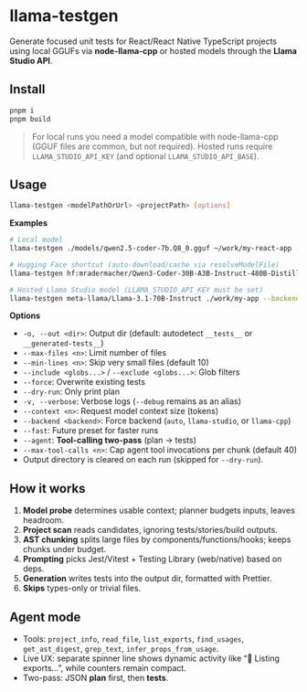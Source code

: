 # llama-testgen

Generate focused unit tests for React/React Native TypeScript projects using local GGUFs via **node-llama-cpp** or hosted models through the **Llama Studio API**.

## Install
```bash
pnpm i
pnpm build
```

> For local runs you need a model compatible with node-llama-cpp (GGUF files are common, but not required). Hosted runs require `LLAMA_STUDIO_API_KEY` (and optional `LLAMA_STUDIO_API_BASE`).

## Usage
```bash
llama-testgen <modelPathOrUrl> <projectPath> [options]
```

**Examples**
```bash
# Local model
llama-testgen ./models/qwen2.5-coder-7b.Q8_0.gguf ~/work/my-react-app --backend llama-cpp

# Hugging Face shortcut (auto-download/cache via resolveModelFile)
llama-testgen hf:mradermacher/Qwen3-Coder-30B-A3B-Instruct-480B-Distill-V2-Fp32-GGUF:Q3_K_M ./my-rn-app --agent --backend llama-cpp

# Hosted Llama Studio model (LLAMA_STUDIO_API_KEY must be set)
llama-testgen meta-llama/Llama-3.1-70B-Instruct ./work/my-app --backend llama-studio
```

**Options**
- `-o, --out <dir>`: Output dir (default: autodetect `__tests__` or `__generated-tests__`)
- `--max-files <n>`: Limit number of files
- `--min-lines <n>`: Skip very small files (default 10)
- `--include <globs...>` / `--exclude <globs...>`: Glob filters
- `--force`: Overwrite existing tests
- `--dry-run`: Only print plan
- `-v, --verbose`: Verbose logs (`--debug` remains as an alias)
- `--context <n>`: Request model context size (tokens)
- `--backend <backend>`: Force backend (`auto`, `llama-studio`, or `llama-cpp`)
- `--fast`: Future preset for faster runs
- `--agent`: **Tool-calling two-pass** (plan → tests)
- `--max-tool-calls <n>`: Cap agent tool invocations per chunk (default 40)
- Output directory is cleared on each run (skipped for `--dry-run`).

## How it works
1. **Model probe** determines usable context; planner budgets inputs, leaves headroom.
2. **Project scan** reads candidates, ignoring tests/stories/build outputs.
3. **AST chunking** splits large files by components/functions/hooks; keeps chunks under budget.
4. **Prompting** picks Jest/Vitest + Testing Library (web/native) based on deps.
5. **Generation** writes tests into the output dir, formatted with Prettier.
6. **Skips** types-only or trivial files.

## Agent mode
- Tools: `project_info`, `read_file`, `list_exports`, `find_usages`, `get_ast_digest`, `grep_text`, `infer_props_from_usage`.
- Live UX: separate spinner line shows dynamic activity like “📜  Listing exports…”, while counters remain compact.
- Two-pass: JSON **plan** first, then **tests**.
